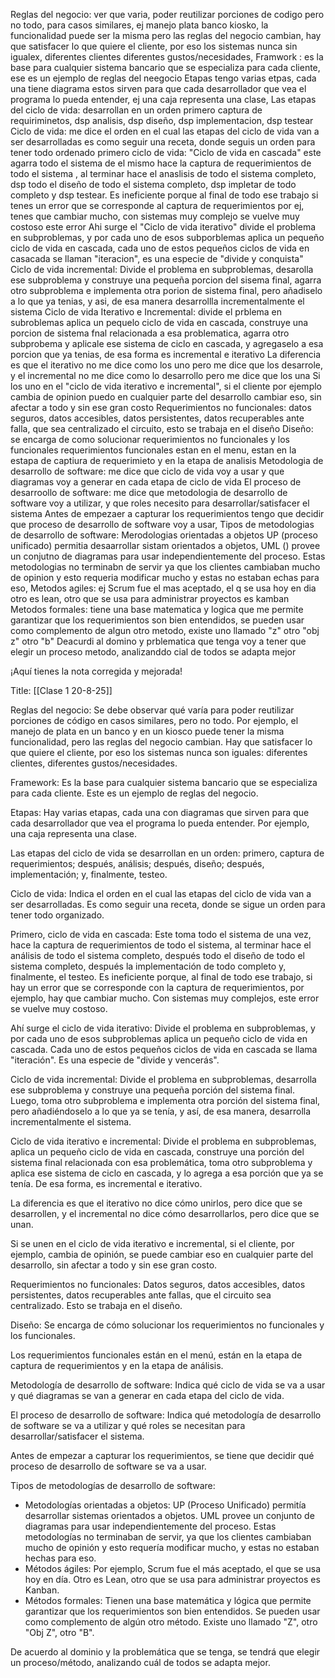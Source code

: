 Reglas del negocio: ver que varia, poder reutilizar porciones de codigo pero no todo, para casos similares, ej manejo plata banco kiosko, la funcionalidad puede ser la misma pero las reglas del negocio cambian, hay que satisfacer lo que quiere el cliente, por eso los sistemas nunca sin igualex, diferentes clientes diferentes gustos/necesidades, 
Framwork : es la base para cualquier sistema bancario que se especializa para cada cliente, ese es un ejemplo de reglas del neegocio
Etapas tengo varias etpas, cada una tiene diagrama estos sirven para que cada desarrollador que vea el programa lo pueda entender, ej una caja representa una clase,
Las etapas del ciclo de vida: desarrollan en un orden primero captura de requiriminetos, dsp analisis, dsp diseño, dsp implementacion, dsp testear
Ciclo de vida: me dice el orden en el cual las etapas del ciclo de vida van a ser desarrolladas
es como seguir una receta, donde seguis un orden para tener todo ordenado
primero ciclo de vida:  "Ciclo de vida en cascada" este agarra todo el sistema de el mismo hace la captura de requerimientos de todo el sistema , al terminar hace el anaslisis de todo el sistema completo, dsp todo el diseño de todo el sistema completo, dsp impletar de todo completo y dsp testear. Es ineficiente porque al final de todo ese trabajo si tenes un error que se corresponde al captura de requerimientos por ej, tenes que cambiar mucho, con sistemas muy complejo se vuelve muy costoso este error 
Ahi surge el "Ciclo de vida iterativo" divide el problema en subproblemas, y por cada uno de esos subporblemas aplica un pequeño ciclo de vida en cascada, cada uno de estos pequeños  ciclos de vida en casacada se llaman "iteracion", es una especie de "divide y conquista" 
Ciclo de vida incremental: Divide el problema en subproblemas, desarolla ese subproblema y construye una pequeña porcion del sisema final, agarra otro subproblema e implementa otra porion de sistema final, pero añadiselo a lo que ya tenias, y asi, de esa manera desarrollla incrementalmente el sistema
Ciclo de vida Iterativo e Incremental: divide el prblema en subroblemas aplica un pequelo ciclo de vida en cascada, construye una porcion de sistema fnal relacionada a esa problematica, agarra otro subprobema y aplicale ese sistema de ciclo en cascada, y agregaselo a esa porcion que ya tenias, de esa forma es incremental e iterativo
La diferencia es que el iterativo no me dice como los uno pero me dice que los desarrole, y el incremental no me dice como lo desarrollo pero me dice  que los una
Si los uno en el "ciclo de vida iterativo e incremental", si el cliente por ejemplo cambia de opinion puedo en cualquier parte del desarrollo cambiar eso, sin afectar a todo y sin ese gran costo
Requerimientos no funcionales: datos seguros, datos accesibles, datos persistentes, datos recuperables ante falla, que sea centralizado el circuito, esto se trabaja en el diseño
Diseño: se encarga de como solucionar requerimientos no funcionales y los funcionales
requerimientos funcionales estan en el menu, estan en la estapa de captiura de requerimieto y en la etapa de  analisis
Metodologia de desarrollo de software: me dice que ciclo de vida voy a usar y que diagramas voy a generar en cada etapa de ciclo de vida
El proceso de desarroollo de software: me dice que metodologia de desarrollo de software voy  a utilizar, y que roles necesito para desarrollar/satisfacer el sistema
Antes de empezaer a capturar los requerimientos tengo que decidir que proceso de desarrollo de software voy a usar, 
Tipos de metodologias de desarrollo de software: Merodologias orientadas a objetos UP (proceso unificado) permitia desaarrollar sistam orientados a objetos, UML () provee un conjutno de diagramas para usar independientemente del proceso. Estas metodologias no terminabn de servir ya que los clientes cambiaban mucho de opinion y esto requeria modificar mucho y estas no estaban echas para eso,
Metodos agiles: ej Scrum fue el mas aceptado, el q se usa hoy en dia otro es lean, otro que se usa para administrar proyectos es kamban
Metodos formales: tiene una base matematica y logica que me permite garantizar que los requerimientos son bien entendidos, se pueden usar como complemento de algun otro metodo, existe uno llamado "z" otro "obj z" otro "b"
Deacurdi al domino y prblematica que tenga voy a tener que elegir un proceso metodo, analizanddo cial de todos se adapta mejor




¡Aquí tienes la nota corregida y mejorada!

Title: [[Clase 1 20-8-25]]

Reglas del negocio: Se debe observar qué varía para poder reutilizar porciones de código en casos similares, pero no todo. Por ejemplo, el manejo de plata en un banco y en un kiosco puede tener la misma funcionalidad, pero las reglas del negocio cambian. Hay que satisfacer lo que quiere el cliente, por eso los sistemas nunca son iguales: diferentes clientes, diferentes gustos/necesidades.

Framework: Es la base para cualquier sistema bancario que se especializa para cada cliente. Este es un ejemplo de reglas del negocio.

Etapas: Hay varias etapas, cada una con diagramas que sirven para que cada desarrollador que vea el programa lo pueda entender. Por ejemplo, una caja representa una clase.

Las etapas del ciclo de vida se desarrollan en un orden: primero, captura de requerimientos; después, análisis; después, diseño; después, implementación; y, finalmente, testeo.

Ciclo de vida: Indica el orden en el cual las etapas del ciclo de vida van a ser desarrolladas. Es como seguir una receta, donde se sigue un orden para tener todo organizado.

Primero, ciclo de vida en cascada: Este toma todo el sistema de una vez, hace la captura de requerimientos de todo el sistema, al terminar hace el análisis de todo el sistema completo, después todo el diseño de todo el sistema completo, después la implementación de todo completo y, finalmente, el testeo. Es ineficiente porque, al final de todo ese trabajo, si hay un error que se corresponde con la captura de requerimientos, por ejemplo, hay que cambiar mucho. Con sistemas muy complejos, este error se vuelve muy costoso.

Ahí surge el ciclo de vida iterativo: Divide el problema en subproblemas, y por cada uno de esos subproblemas aplica un pequeño ciclo de vida en cascada. Cada uno de estos pequeños ciclos de vida en cascada se llama "iteración". Es una especie de "divide y vencerás".

Ciclo de vida incremental: Divide el problema en subproblemas, desarrolla ese subproblema y construye una pequeña porción del sistema final. Luego, toma otro subproblema e implementa otra porción del sistema final, pero añadiéndoselo a lo que ya se tenía, y así, de esa manera, desarrolla incrementalmente el sistema.

Ciclo de vida iterativo e incremental: Divide el problema en subproblemas, aplica un pequeño ciclo de vida en cascada, construye una porción del sistema final relacionada con esa problemática, toma otro subproblema y aplica ese sistema de ciclo en cascada, y lo agrega a esa porción que ya se tenía. De esa forma, es incremental e iterativo.

La diferencia es que el iterativo no dice cómo unirlos, pero dice que se desarrollen, y el incremental no dice cómo desarrollarlos, pero dice que se unan.

Si se unen en el ciclo de vida iterativo e incremental, si el cliente, por ejemplo, cambia de opinión, se puede cambiar eso en cualquier parte del desarrollo, sin afectar a todo y sin ese gran costo.

Requerimientos no funcionales: Datos seguros, datos accesibles, datos persistentes, datos recuperables ante fallas, que el circuito sea centralizado. Esto se trabaja en el diseño.

Diseño: Se encarga de cómo solucionar los requerimientos no funcionales y los funcionales.

Los requerimientos funcionales están en el menú, están en la etapa de captura de requerimientos y en la etapa de análisis.

Metodología de desarrollo de software: Indica qué ciclo de vida se va a usar y qué diagramas se van a generar en cada etapa del ciclo de vida.

El proceso de desarrollo de software: Indica qué metodología de desarrollo de software se va a utilizar y qué roles se necesitan para desarrollar/satisfacer el sistema.

Antes de empezar a capturar los requerimientos, se tiene que decidir qué proceso de desarrollo de software se va a usar.

Tipos de metodologías de desarrollo de software:
*   Metodologías orientadas a objetos: UP (Proceso Unificado) permitía desarrollar sistemas orientados a objetos. UML provee un conjunto de diagramas para usar independientemente del proceso. Estas metodologías no terminaban de servir, ya que los clientes cambiaban mucho de opinión y esto requería modificar mucho, y estas no estaban hechas para eso.
*   Métodos ágiles: Por ejemplo, Scrum fue el más aceptado, el que se usa hoy en día. Otro es Lean, otro que se usa para administrar proyectos es Kanban.
*   Métodos formales: Tienen una base matemática y lógica que permite garantizar que los requerimientos son bien entendidos. Se pueden usar como complemento de algún otro método. Existe uno llamado "Z", otro "Obj Z", otro "B".

De acuerdo al dominio y la problemática que se tenga, se tendrá que elegir un proceso/método, analizando cuál de todos se adapta mejor.
